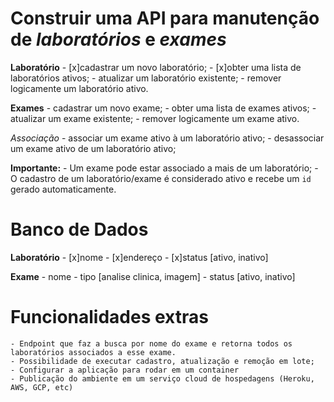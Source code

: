 # Construir uma API para manutenção de _laboratórios_ e _exames_

**Laboratório**
    - [x]cadastrar um novo laboratório;
    - [x]obter uma lista de laboratórios ativos;
    - atualizar um laboratório existente;
    - remover logicamente um laboratório ativo.

**Exames**
    - cadastrar um novo exame;
    - obter uma lista de exames ativos;
    - atualizar um exame existente;
    - remover logicamente um exame ativo.

_Associação_
    - associar um exame ativo à um laboratório ativo;
    - desassociar um exame ativo de um laboratório ativo;

**Importante:**
    - Um exame pode estar associado a mais de um laboratório;
    - O cadastro de um laboratório/exame é considerado ativo e recebe um `id` gerado automaticamente.

# Banco de Dados

   **Laboratório** 
        - [x]nome
        - [x]endereço
        - [x]status [ativo, inativo]
        
   **Exame**
        - nome
        - tipo [analise clinica, imagem]
        - status [ativo, inativo]

# Funcionalidades extras

    - Endpoint que faz a busca por nome do exame e retorna todos os laboratórios associados a esse exame.
    - Possibilidade de executar cadastro, atualização e remoção em lote;
    - Configurar a aplicação para rodar em um container
    - Publicação do ambiente em um serviço cloud de hospedagens (Heroku, AWS, GCP, etc)